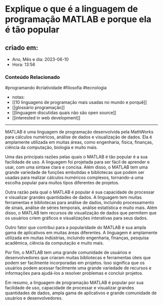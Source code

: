 # Explique o que é a linguagem de programação MATLAB e porque ela é tão popular

## criado em: 
-  Ano, Mês e dia: 2023-06-10
- Hora: 13:56

### Conteúdo Relacionado
#programando #criatividade #filosofia #tecnologia 
- notas: 
- [[10 linguagens de programação mais usadas no mundo e porquê]]
- [[glossário programação]]
- [[linguagem discutidas quais não são open source]]
- [[interested in web development]]
---

MATLAB é uma linguagem de programação desenvolvida pela MathWorks para cálculos numéricos, análise de dados e visualização de dados. Ela é amplamente utilizada em muitas áreas, como engenharia, física, finanças, ciência da computação, biologia e muito mais.

Uma das principais razões pelas quais o MATLAB é tão popular é a sua facilidade de uso. A linguagem foi projetada para ser fácil de aprender e usar, com uma sintaxe clara e concisa. Além disso, o MATLAB tem uma grande variedade de funções embutidas e bibliotecas que podem ser usadas para realizar cálculos numéricos complexos, tornando-a uma escolha popular para muitos tipos diferentes de projetos.

Outra razão pela qual o MATLAB é popular é sua capacidade de processar e visualizar grandes quantidades de dados. A linguagem tem muitas ferramentas e bibliotecas para análise de dados, incluindo processamento de sinais, análise de séries temporais, análise estatística e muito mais. Além disso, o MATLAB tem recursos de visualização de dados que permitem que os usuários criem gráficos e visualizações interativas para seus dados.

Outro fator que contribui para a popularidade do MATLAB é sua ampla gama de aplicativos em muitas áreas diferentes. A linguagem é amplamente utilizada em muitas indústrias, incluindo engenharia, finanças, pesquisa acadêmica, ciência da computação e muito mais.

Por fim, o MATLAB tem uma grande comunidade de usuários e desenvolvedores que criaram muitas bibliotecas e ferramentas úteis que podem ser facilmente incorporadas em projetos. Isso significa que os usuários podem acessar facilmente uma grande variedade de recursos e informações para ajudá-los a resolver problemas e concluir projetos.

Em resumo, a linguagem de programação MATLAB é popular por sua facilidade de uso, capacidade de processar e visualizar grandes quantidades de dados, ampla gama de aplicativos e grande comunidade de usuários e desenvolvedores.